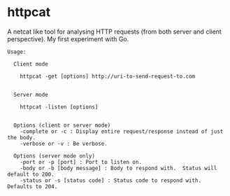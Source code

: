 httpcat
===============

A netcat like tool for analysing HTTP requests (from both server and client perspective).  My first experiment with Go.

    Usage:

      Client mode

        httpcat -get [options] http://uri-to-send-request-to.com


      Server mode

        httpcat -listen [options]


      Options (client or server mode)
        -complete or -c : Display entire request/response instead of just the body.
        -verbose or -v : Be verbose.

      Options (server mode only)
        -port or -p [port] : Port to listen on.
        -body or -b [body message] : Body to respond with.  Status will default to 200.
        -status or -s [status code] : Status code to respond with.  Defaults to 204.